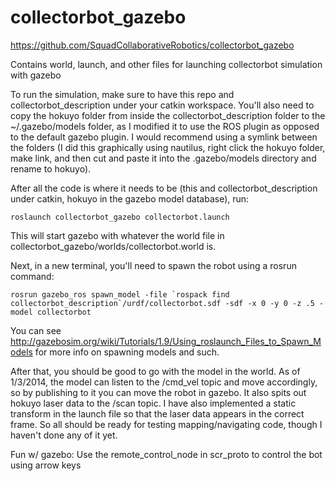 collectorbot_gazebo
===================

https://github.com/SquadCollaborativeRobotics/collectorbot_gazebo

Contains world, launch, and other files for launching collectorbot simulation with gazebo

To run the simulation, make sure to have this repo and collectorbot_description under your catkin workspace. You'll also need to copy the hokuyo folder from inside the collectorbot_description folder to the ~/.gazebo/models folder, as I modified it to use the ROS plugin as opposed to the default gazebo plugin.  I would recommend using a symlink between the folders (I did this graphically using nautilus, right click the hokuyo folder, make link, and then cut and paste it into the .gazebo/models directory and rename to hokuyo).

After all the code is where it needs to be (this and collectorbot_description under catkin, hokuyo in the gazebo model database), run:

`roslaunch collectorbot_gazebo collectorbot.launch`

This will start gazebo with whatever the world file in collectorbot_gazebo/worlds/collectorbot.world is.

Next, in a new terminal, you'll need to spawn the robot using a rosrun command:

```
rosrun gazebo_ros spawn_model -file `rospack find collectorbot_description`/urdf/collectorbot.sdf -sdf -x 0 -y 0 -z .5 -model collectorbot
```

You can see http://gazebosim.org/wiki/Tutorials/1.9/Using_roslaunch_Files_to_Spawn_Models for more info on spawning models and such.

After that, you should be good to go with the model in the world.  As of 1/3/2014, the model can listen to the /cmd_vel topic and move accordingly, so by publishing to it you can move the robot in gazebo. It also spits out hokuyo laser data to the /scan topic. I have also implemented a static transform in the launch file so that the laser data appears in the correct frame. So all should be ready for testing mapping/navigating code, though I haven't done any of it yet.


Fun w/ gazebo: Use the remote_control_node in scr_proto to control the bot using arrow keys